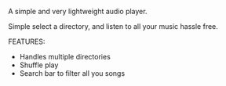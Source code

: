 A simple and very lightweight audio player.

Simple select a directory, and listen to all your music hassle free.

FEATURES:

- Handles multiple directories
- Shuffle play
- Search bar to filter all you songs
